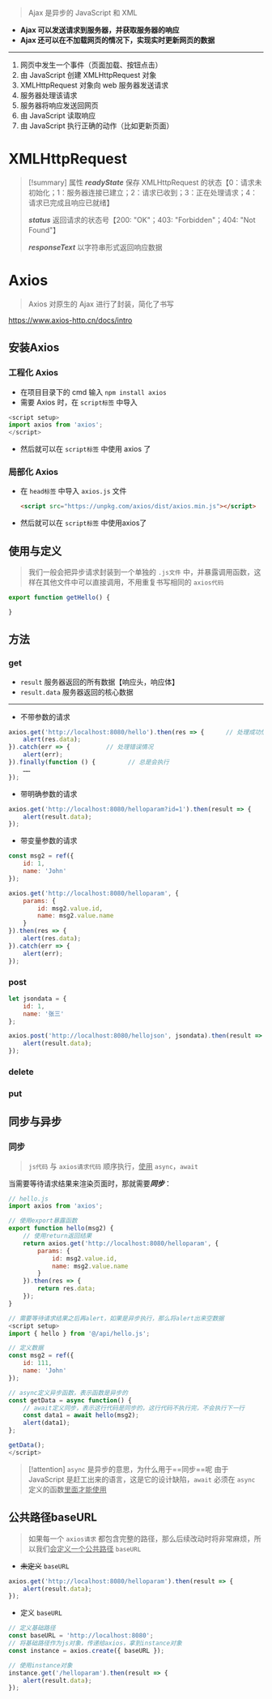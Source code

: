 > Ajax 是异步的 JavaScript 和 XML
- **Ajax 可以发送请求到服务器，并获取服务器的响应**
- **Ajax 还可以在不加载网页的情况下，实现实时更新网页的数据**

---

1. 网页中发生一个事件（页面加载、按钮点击）
2. 由 JavaScript 创建 XMLHttpRequest 对象
3. XMLHttpRequest 对象向 web 服务器发送请求
4. 服务器处理该请求
5. 服务器将响应发送回网页
6. 由 JavaScript 读取响应
7. 由 JavaScript 执行正确的动作（比如更新页面）

# XMLHttpRequest
>[!summary] 属性
>***readyState***  保存 XMLHttpRequest 的状态【0：请求未初始化；1：服务器连接已建立；2：请求已收到；3：正在处理请求；4：请求已完成且响应已就绪】
>
>***status***  返回请求的状态号【200: "OK"；403: "Forbidden"；404: "Not Found"】
>
>***responseText***	以字符串形式返回响应数据
# Axios
> Axios 对原生的 Ajax 进行了封装，简化了书写

https://www.axios-http.cn/docs/intro
## 安装Axios
### 工程化 Axios
- 在项目目录下的 cmd 输入 `npm install axios`
- 需要 Axios 时，在 `script标签` 中导入
```js
<script setup>
import axios from 'axios';
</script>
```

- 然后就可以在 `script标签` 中使用 axios 了
### 局部化 Axios
- 在 `head标签` 中导入 `axios.js` 文件
	```html
	<script src="https://unpkg.com/axios/dist/axios.min.js"></script>
	```

- 然后就可以在 `script标签` 中使用axios了

## 使用与定义
>我们一般会把异步请求封装到一个单独的 `.js文件` 中，并暴露调用函数，这样在其他文件中可以直接调用，不用重复书写相同的 `axios代码`

```js
export function getHello() {

}
```

## 方法
### get
- `result` 服务器返回的所有数据【响应头，响应体】
- `result.data` 服务器返回的核心数据

---
- 不带参数的请求
```js
axios.get('http://localhost:8080/hello').then(res => {      // 处理成功情况
	alert(res.data);
}).catch(err => {          // 处理错误情况
	alert(err);
}).finally(function () {         // 总是会执行
	……
});
```
- 带明确参数的请求
```js
axios.get('http://localhost:8080/helloparam?id=1').then(result => {
	alert(result.data);
});
```
- 带变量参数的请求
```js
const msg2 = ref({
    id: 1,
    name: 'John'
});

axios.get('http://localhost:8080/helloparam', {
    params: {
        id: msg2.value.id,
        name: msg2.value.name
    }
}).then(res => {
    alert(res.data);
}).catch(err => {
    alert(err);
});
```

### post
```js
let jsondata = {
	id: 1,
	name: '张三'
};

axios.post('http://localhost:8080/hellojson', jsondata).then(result => {
	alert(result.data);
});
```
### delete
### put
## 同步与异步
### 同步
>`js代码` 与 `axios请求代码` 顺序执行，<u>使用</u> `async`，`await`

当需要等待请求结果来渲染页面时，那就需要***同步***：
```js
// hello.js
import axios from 'axios';

// 使用export暴露函数
export function hello(msg2) {   
	// 使用return返回结果
    return axios.get('http://localhost:8080/helloparam', {  
        params: {
            id: msg2.value.id,
            name: msg2.value.name
        }
    }).then(res => {
        return res.data;
    });
}
```

```js
// 需要等待请求结果之后再alert，如果是异步执行，那么将alert出来空数据
<script setup>
import { hello } from '@/api/hello.js';

// 定义数据
const msg2 = ref({
    id: 111,
    name: 'John'
});

// async定义异步函数，表示函数是异步的
const getData = async function() {
	// await定义同步，表示这行代码是同步的，这行代码不执行完，不会执行下一行
    const data1 = await hello(msg2);  	
    alert(data1);
};

getData();
</script>
```

>[!attention] `async` 是异步的意思，为什么用于==同步==呢
>由于 JavaScript 是赶工出来的语言，这是它的设计缺陷，`await` 必须在 `async` 定义的函数<u>里面才能使用</u>

## 公共路径baseURL
>如果每一个 `axios请求` 都包含完整的路径，那么后续改动时将非常麻烦，所以我们<u>会定义一个公共路径</u> `baseURL`

- ~~未定义~~ `baseURL`
```js
axios.get('http://localhost:8080/helloparam').then(result => {
	alert(result.data);
});
```

- 定义 `baseURL`
```js
// 定义基础路径
const baseURL = 'http://localhost:8080';
// 将基础路径作为js对象，传递给axios，拿到instance对象
const instance = axios.create({ baseURL });

// 使用instance对象
instance.get('/helloparam').then(result => {
	alert(result.data);
});
```



































